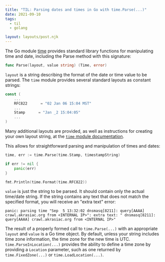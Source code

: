 ```yaml
---
title: "TIL: Parsing dates and times in Go with time.Parse(...)"
date: 2021-09-10
tags:
  - til
  - golang

layout: layouts/post.njk
---
```


The Go module [time](https://pkg.go.dev/time) provides standard library functions for manipulating time and date, including the Parse method with this signature:

```go
func Parse(layout, value string) (Time, error)
```

`layout` is a string describing the format of the date or time value to be parsed. The `time` module provides several standard layouts as constant strings:

```go
const (
    ...
    RFC822      = "02 Jan 06 15:04 MST"
    ...
    Stamp      = "Jan _2 15:04:05"
    ...
)
```

Many additional layouts are provided, as well as instructions for creating your own layout string, at the [`time` module documentation](https://pkg.go.dev/time#pkg-constants).

This allows for straightforward parsing and manipulation of times and dates:

```go
time, err := time.Parse(time.Stamp, timestampString)

if err != nil {
    panic(err)
}

fmt.Println(time.Format(time.RFC822))
```

`value` is just the string to be parsed. It should contain only the actual time/date string. If the string contains any text that does not match the specified format, you will receive an "extra text" error:

```log
panic: parsing time "Sep  5 13:32:02 dnsmasq[8211]: query[AAAA] crawl.akrasiac.org from <INTERNAL IP>": extra text: " dnsmasq[8211]: query[AAAA] crawl.akrasiac.org from <INTERNAL IP>" 
```

The result of a properly formed call to `time.Parse(...)` with an appropriate `layout` and `value` is a Go time object. By default, unless your string includes time zone information, the time zone for the new time is UTC. `time.ParseInLocation(...)` provides the ability to define a time zone by providing a `Location` parameter, such as one returned by `time.FixedZone(...)` or `time.LoadLocation(...)`.

